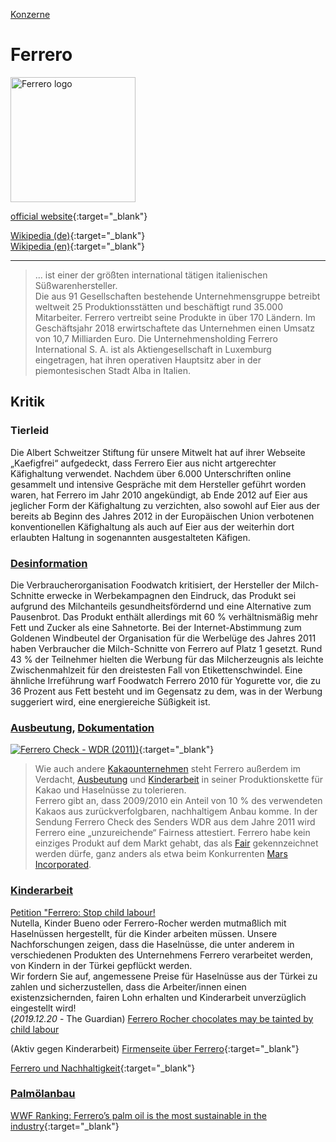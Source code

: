 [Konzerne](../konzerne.html)   

# Ferrero

<img src="https://upload.wikimedia.org/wikipedia/commons/d/d5/Logo_Ferrero.svg" height="200" alt="Ferrero logo">

[official website](https://www.ferrero.com/){:target="_blank"}   

[Wikipedia (de)](https://de.wikipedia.org/wiki/Ferrero_(Unternehmen)){:target="_blank"}   
[Wikipedia (en)](https://en.wikipedia.org/wiki/Ferrero_SpA){:target="_blank"}   

---

> ... ist einer der größten international tätigen italienischen Süßwarenhersteller.   
Die aus 91 Gesellschaften bestehende Unternehmensgruppe betreibt weltweit 25 Produktionsstätten und beschäftigt rund 35.000 Mitarbeiter. Ferrero vertreibt seine Produkte in über 170 Ländern. Im Geschäftsjahr 2018 erwirtschaftete das Unternehmen einen Umsatz von 10,7 Milliarden Euro. Die Unternehmensholding Ferrero International S. A. ist als Aktiengesellschaft in Luxemburg eingetragen, hat ihren operativen Hauptsitz aber in der piemontesischen Stadt Alba in Italien.

## Kritik
### <a name="tierleid"/>Tierleid
Die Albert Schweitzer Stiftung für unsere Mitwelt hat auf ihrer Webseite „Kaefigfrei“ aufgedeckt, dass Ferrero Eier aus nicht artgerechter Käfighaltung verwendet. Nachdem über 6.000 Unterschriften online gesammelt und intensive Gespräche mit dem Hersteller geführt worden waren, hat Ferrero im Jahr 2010 angekündigt, ab Ende 2012 auf Eier aus jeglicher Form der Käfighaltung zu verzichten, also sowohl auf Eier aus der bereits ab Beginn des Jahres 2012 in der Europäischen Union verbotenen konventionellen Käfighaltung als auch auf Eier aus der weiterhin dort erlaubten Haltung in sogenannten ausgestalteten Käfigen.   

### <a name="desinformation"/>[Desinformation](../thema/desinformation.html)
Die Verbraucherorganisation Foodwatch kritisiert, der Hersteller der Milch-Schnitte erwecke in Werbekampagnen den Eindruck, das Produkt sei aufgrund des Milchanteils gesundheitsfördernd und eine Alternative zum Pausenbrot. Das Produkt enthält allerdings mit 60 % verhältnismäßig mehr Fett und Zucker als eine Sahnetorte. Bei der Internet-Abstimmung zum Goldenen Windbeutel der Organisation für die Werbelüge des Jahres 2011 haben Verbraucher die Milch-Schnitte von Ferrero auf Platz 1 gesetzt. Rund 43 % der Teilnehmer hielten die Werbung für das Milcherzeugnis als leichte Zwischenmahlzeit für den dreistesten Fall von Etikettenschwindel. Eine ähnliche Irreführung warf Foodwatch Ferrero 2010 für Yogurette vor, die zu 36 Prozent aus Fett besteht und im Gegensatz zu dem, was in der Werbung suggeriert wird, eine energiereiche Süßigkeit ist.   

### <a name="ausbeutung"/><a name="dokumentation"/>[Ausbeutung](../thema/ausbeutung.html), [Dokumentation](../informationsquellen/dokumentationen.html)
[![Ferrero Check - WDR (2011))](http://img.youtube.com/vi/OPOqNoEOAjc/0.jpg)](https://www.youtube.com/watch?v=OPOqNoEOAjc "Ferrero Check - WDR (2011)"){:target="_blank"}   
> Wie auch andere [Kakaounternehmen](../thema/kakaoanbau.html) steht Ferrero außerdem im Verdacht, [Ausbeutung](../thema/ausbeutung.html) und [Kinderarbeit](../thema/kinderarbeit.html) in seiner Produktionskette für Kakao und Haselnüsse zu tolerieren.    
Ferrero gibt an, dass 2009/2010 ein Anteil von 10 % des verwendeten Kakaos aus zurückverfolgbaren, nachhaltigem Anbau komme. In der Sendung Ferrero Check des Senders WDR aus dem Jahre 2011 wird Ferrero eine „unzureichende“ Fairness attestiert. Ferrero habe kein einziges Produkt auf dem Markt gehabt, das als [Fair](../siegel/fair_trade_siegel.html) gekennzeichnet werden dürfe, ganz anders als etwa beim Konkurrenten [Mars Incorporated](../konzerne/mars_inc.html).   

### <a name="kinderarbeit"/>[Kinderarbeit](../thema/kinderarbeit.html)
[Petition "Ferrero: Stop child labour!](https://act.wemove.eu/campaigns/ferrero-kinder)   
Nutella, Kinder Bueno oder Ferrero-Rocher werden mutmaßlich mit Haselnüssen hergestellt, für die Kinder arbeiten müssen. Unsere Nachforschungen zeigen, dass die Haselnüsse, die unter anderem in verschiedenen Produkten des Unternehmens Ferrero verarbeitet werden, von Kindern in der Türkei gepflückt werden.   
Wir fordern Sie auf, angemessene Preise für Haselnüsse aus der Türkei zu zahlen und sicherzustellen, dass die Arbeiter/innen einen existenzsichernden, fairen Lohn erhalten und Kinderarbeit unverzüglich eingestellt wird!   
(_2019.12.20_ - The Guardian) [Ferrero Rocher chocolates may be tainted by child labour](https://www.theguardian.com/global-development/2019/dec/20/are-ferrero-rocher-chocolates-tainted-by-child-labour)

(Aktiv gegen Kinderarbeit) [Firmenseite über Ferrero](https://www.aktiv-gegen-kinderarbeit.de/firma/ferrero/){:target="_blank"}   

[Ferrero und Nachhaltigkeit](https://www.ferrerocsr.com/index.php?lang=EN){:target="_blank"}   

### <a name="palmoelanbau"/>[Palmölanbau](../thema/palmoelanbau.html)
[WWF Ranking: Ferrero’s palm oil is the most sustainable in the industry](https://www.ferrerocsr.com/fc-3952?newsRVP=1487){:target="_blank"}   
